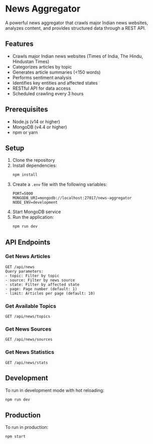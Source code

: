 # News Aggregator

A powerful news aggregator that crawls major Indian news websites, analyzes content, and provides structured data through a REST API.

## Features

- Crawls major Indian news websites (Times of India, The Hindu, Hindustan Times)
- Categorizes articles by topic
- Generates article summaries (<150 words)
- Performs sentiment analysis
- Identifies key entities and affected states
- RESTful API for data access
- Scheduled crawling every 3 hours

## Prerequisites

- Node.js (v14 or higher)
- MongoDB (v4.4 or higher)
- npm or yarn

## Setup

1. Clone the repository
2. Install dependencies:
   ```bash
   npm install
   ```
3. Create a `.env` file with the following variables:
   ```
   PORT=5000
   MONGODB_URI=mongodb://localhost:27017/news-aggregator
   NODE_ENV=development
   ```
4. Start MongoDB service
5. Run the application:
   ```bash
   npm run dev
   ```

## API Endpoints

### Get News Articles
```
GET /api/news
Query parameters:
- topic: Filter by topic
- source: Filter by news source
- state: Filter by affected state
- page: Page number (default: 1)
- limit: Articles per page (default: 10)
```

### Get Available Topics
```
GET /api/news/topics
```

### Get News Sources
```
GET /api/news/sources
```

### Get News Statistics
```
GET /api/news/stats
```

## Development

To run in development mode with hot reloading:
```bash
npm run dev
```

## Production

To run in production:
```bash
npm start
```